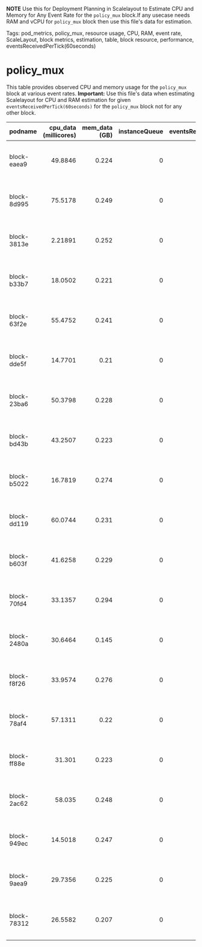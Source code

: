**NOTE** Use this for Deployment Planning in Scalelayout to Estimate CPU and Memory for Any Event Rate for the `policy_mux` block.If any usecase needs RAM and vCPU for `policy_mux` block then use this file's data for estimation.

Tags: pod_metrics, policy_mux, resource usage, CPU, RAM, event rate, ScaleLayout, block metrics, estimation, table, block resource, performance, eventsReceivedPerTick(60seconds)

# policy_mux

This table provides observed CPU and memory usage for the `policy_mux` block at various event rates.
**Important:**  Use this file's data when estimating Scalelayout for CPU and RAM estimation for given `eventsReceivedPerTick(60seconds)` for the `policy_mux` block not for any other block.

| podname     |   cpu_data (millicores) |   mem_data (GB) |   instanceQueue |   eventsReceivedPerTick(60seconds) | updateTime          | Block Usage Statement |
|:------------|------------------------:|----------------:|----------------:|-----------------------------------:|:--------------------|:---------------------|
| block-eaea9 |                49.8846  |           0.224 |               0 |                               1800 | 2025-06-24 06:36:18 | This block consumed 49.8846 millicores with CPU RAM of 0.224GB with eventsReceivedPerTick(60seconds) is 1800 |
| block-8d995 |                75.5178  |           0.249 |               0 |                               1907 | 2025-06-24 06:35:26 | This block consumed 75.5178 millicores with CPU RAM of 0.249GB with eventsReceivedPerTick(60seconds) is 1907 |
| block-3813e |                 2.21891 |           0.252 |               0 |                                  2 | 2025-06-24 06:35:53 | This block consumed 2.21891 millicores with CPU RAM of 0.252GB with eventsReceivedPerTick(60seconds) is 2 |
| block-b33b7 |                18.0502  |           0.221 |               0 |                                599 | 2025-06-24 06:35:40 | This block consumed 18.0502 millicores with CPU RAM of 0.221GB with eventsReceivedPerTick(60seconds) is 599 |
| block-63f2e |                55.4752  |           0.241 |               0 |                               2400 | 2025-06-24 06:36:21 | This block consumed 55.4752 millicores with CPU RAM of 0.241GB with eventsReceivedPerTick(60seconds) is 2400 |
| block-dde5f |                14.7701  |           0.21  |               0 |                                576 | 2025-06-24 06:35:55 | This block consumed 14.7701 millicores with CPU RAM of 0.21GB with eventsReceivedPerTick(60seconds) is 576 |
| block-23ba6 |                50.3798  |           0.228 |               0 |                               1800 | 2025-06-24 06:35:32 | This block consumed 50.3798 millicores with CPU RAM of 0.228GB with eventsReceivedPerTick(60seconds) is 1800 |
| block-bd43b |                43.2507  |           0.223 |               0 |                               1824 | 2025-06-24 06:36:22 | This block consumed 43.2507 millicores with CPU RAM of 0.223GB with eventsReceivedPerTick(60seconds) is 1824 |
| block-b5022 |                16.7819  |           0.274 |               0 |                                256 | 2025-06-24 06:35:45 | This block consumed 16.7819 millicores with CPU RAM of 0.274GB with eventsReceivedPerTick(60seconds) is 256 |
| block-dd119 |                60.0744  |           0.231 |               0 |                               2392 | 2025-06-24 06:36:20 | This block consumed 60.0744 millicores with CPU RAM of 0.231GB with eventsReceivedPerTick(60seconds) is 2392 |
| block-b603f |                41.6258  |           0.229 |               0 |                               1792 | 2025-06-24 06:35:26 | This block consumed 41.6258 millicores with CPU RAM of 0.229GB with eventsReceivedPerTick(60seconds) is 1792 |
| block-70fd4 |                33.1357  |           0.294 |               0 |                               1200 | 2025-06-24 06:36:14 | This block consumed 33.1357 millicores with CPU RAM of 0.294GB with eventsReceivedPerTick(60seconds) is 1200 |
| block-2480a |                30.6464  |           0.145 |               0 |                               1203 | 2025-06-24 06:36:18 | This block consumed 30.6464 millicores with CPU RAM of 0.145GB with eventsReceivedPerTick(60seconds) is 1203 |
| block-f8f26 |                33.9574  |           0.276 |               0 |                                720 | 2025-06-24 06:36:05 | This block consumed 33.9574 millicores with CPU RAM of 0.276GB with eventsReceivedPerTick(60seconds) is 720 |
| block-78af4 |                57.1311  |           0.22  |               0 |                               2400 | 2025-06-24 06:36:11 | This block consumed 57.1311 millicores with CPU RAM of 0.22GB with eventsReceivedPerTick(60seconds) is 2400 |
| block-ff88e |                31.301   |           0.223 |               0 |                                751 | 2025-06-24 06:35:30 | This block consumed 31.301 millicores with CPU RAM of 0.223GB with eventsReceivedPerTick(60seconds) is 751 |
| block-2ac62 |                58.035   |           0.248 |               0 |                               2400 | 2025-06-24 06:36:04 | This block consumed 58.035 millicores with CPU RAM of 0.248GB with eventsReceivedPerTick(60seconds) is 2400 |
| block-949ec |                14.5018  |           0.247 |               0 |                                368 | 2025-06-24 06:36:17 | This block consumed 14.5018 millicores with CPU RAM of 0.247GB with eventsReceivedPerTick(60seconds) is 368 |
| block-9aea9 |                29.7356  |           0.225 |               0 |                               1200 | 2025-06-24 06:35:31 | This block consumed 29.7356 millicores with CPU RAM of 0.225GB with eventsReceivedPerTick(60seconds) is 1200 |
| block-78312 |                26.5582  |           0.207 |               0 |                               1184 | 2025-06-24 06:35:44 | This block consumed 26.5582 millicores with CPU RAM of 0.207GB with eventsReceivedPerTick(60seconds) is 1184 |
